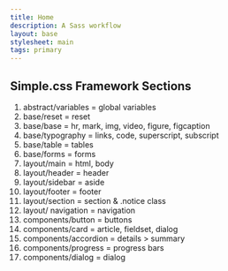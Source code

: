 ```yaml
---
title: Home
description: A Sass workflow
layout: base
stylesheet: main
tags: primary
---
```

## Simple.css Framework Sections

1. abstract/variables = global variables
2. base/reset = reset
3. base/base = hr, mark, img, video, figure, figcaption
4. base/typography = links, code, superscript, subscript
5. base/table = tables
6. base/forms = forms
7. layout/main = html, body
8. layout/header = header
9. layout/sidebar = aside
10. layout/footer = footer
11. layout/section = section & .notice class
12. layout/ navigation = navigation
13. components/button = buttons
14. components/card = article, fieldset, dialog
15. components/accordion = details > summary
16. components/progress = progress bars
17. components/dialog = dialog

